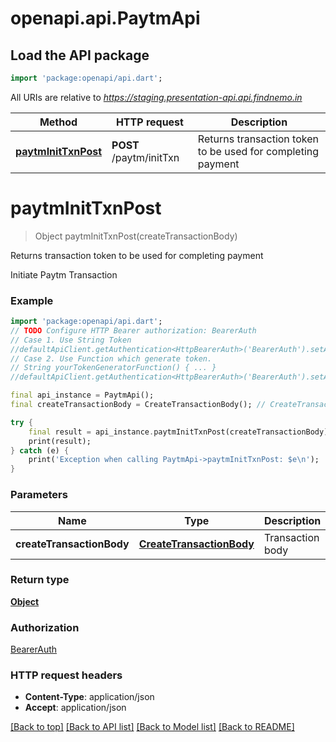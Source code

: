 # openapi.api.PaytmApi

## Load the API package
```dart
import 'package:openapi/api.dart';
```

All URIs are relative to *https://staging.presentation-api.api.findnemo.in*

Method | HTTP request | Description
------------- | ------------- | -------------
[**paytmInitTxnPost**](PaytmApi.md#paytminittxnpost) | **POST** /paytm/initTxn | Returns transaction token to be used for completing payment


# **paytmInitTxnPost**
> Object paytmInitTxnPost(createTransactionBody)

Returns transaction token to be used for completing payment

Initiate Paytm Transaction

### Example
```dart
import 'package:openapi/api.dart';
// TODO Configure HTTP Bearer authorization: BearerAuth
// Case 1. Use String Token
//defaultApiClient.getAuthentication<HttpBearerAuth>('BearerAuth').setAccessToken('YOUR_ACCESS_TOKEN');
// Case 2. Use Function which generate token.
// String yourTokenGeneratorFunction() { ... }
//defaultApiClient.getAuthentication<HttpBearerAuth>('BearerAuth').setAccessToken(yourTokenGeneratorFunction);

final api_instance = PaytmApi();
final createTransactionBody = CreateTransactionBody(); // CreateTransactionBody | Transaction body

try {
    final result = api_instance.paytmInitTxnPost(createTransactionBody);
    print(result);
} catch (e) {
    print('Exception when calling PaytmApi->paytmInitTxnPost: $e\n');
}
```

### Parameters

Name | Type | Description  | Notes
------------- | ------------- | ------------- | -------------
 **createTransactionBody** | [**CreateTransactionBody**](CreateTransactionBody.md)| Transaction body | 

### Return type

[**Object**](Object.md)

### Authorization

[BearerAuth](../README.md#BearerAuth)

### HTTP request headers

 - **Content-Type**: application/json
 - **Accept**: application/json

[[Back to top]](#) [[Back to API list]](../README.md#documentation-for-api-endpoints) [[Back to Model list]](../README.md#documentation-for-models) [[Back to README]](../README.md)


